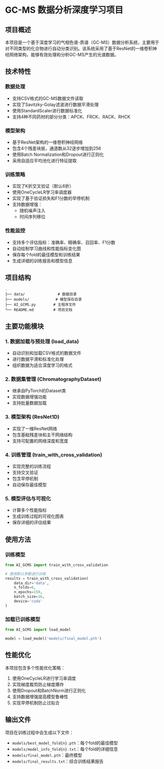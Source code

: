 # GC-MS 数据分析深度学习项目

## 项目概述

本项目是一个基于深度学习的气相色谱-质谱（GC-MS）数据分析系统，主要用于对不同类型的化合物进行自动分类识别。该系统采用了基于ResNet的一维卷积神经网络架构，能够有效处理和分析GC-MS产生的光谱数据。

## 技术特性

### 数据处理

- 支持CSV格式的GC-MS数据文件读取
- 实现了Savitzky-Golay滤波进行数据平滑处理
- 使用StandardScaler进行数据标准化
- 支持4种不同药材的部分分类：APCK、FRCK、RACK、RHCK

### 模型架构

- 基于ResNet架构的一维卷积神经网络
- 包含4个残差块层，通道数从32逐步增加到256
- 使用Batch Normalization和Dropout进行正则化
- 采用自适应平均池化进行特征提取

### 训练策略

- 实现了K折交叉验证（默认6折）
- 使用OneCycleLR学习率调度器
- 实现了基于验证损失和F1分数的早停机制
- 支持数据增强：
  - 随机噪声注入
  - 时间序列移位

### 性能监控

- 支持多个评估指标：准确率、精确率、召回率、F1分数
- 自动绘制学习曲线和性能指标变化图
- 保存每个fold的最佳模型和训练结果
- 生成详细的训练报告和模型信息

## 项目结构

```plaintext
.
├── data/               # 数据目录
├── models/            # 模型保存目录
├── AI_GCMS.py        # 主程序文件
└── README.md         # 项目文档
```

## 主要功能模块

### 1. 数据加载与预处理 (load_data)

- 自动识别和加载CSV格式的数据文件
- 进行数据平滑和标准化处理
- 组织数据为适合深度学习的格式

### 2. 数据集管理 (ChromatographyDataset)

- 继承自PyTorch的Dataset类
- 实现数据增强功能
- 支持批量数据加载

### 3. 模型架构 (ResNet1D)

- 实现了一维ResNet网络
- 包含基础残差块和主干网络结构
- 支持可配置的网络深度和宽度

### 4. 训练管理 (train_with_cross_validation)

- 实现完整的训练流程
- 支持交叉验证
- 包含早停机制
- 自动保存最佳模型

### 5. 模型评估与可视化

- 计算多个性能指标
- 生成训练过程的可视化图表
- 保存详细的评估结果

## 使用方法

### 训练模型

```python
from AI_GCMS import train_with_cross_validation

# 使用默认参数进行训练
results = train_with_cross_validation(
    data_dir='data',
    n_folds=6,
    n_epochs=150,
    batch_size=16,
    device='cuda'
)
```

### 加载已训练模型

```python
from AI_GCMS import load_model

model = load_model('models/final_model.pth')
```

## 性能优化

本项目包含多个性能优化策略：

1. 使用OneCycleLR进行学习率调度
2. 实现梯度裁剪防止梯度爆炸
3. 使用Dropout和BatchNorm进行正则化
4. 支持数据增强提高模型鲁棒性
5. 实现早停机制防止过拟合

## 输出文件

项目在训练过程中会生成以下文件：

- `models/best_model_fold{n}.pth`：每个fold的最佳模型
- `models/model_info_fold{n}.txt`：每个fold的详细信息
- `models/final_model.pth`：最终模型
- `models/final_results.txt`：综合训练结果报告
